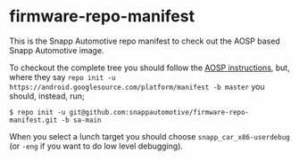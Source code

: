 # firmware-repo-manifest

This is the Snapp Automotive repo manifest to check out the AOSP based Snapp Automotive image.

To checkout the complete tree you should follow the [AOSP instructions](https://source.android.com/setup/develop), but, where they say 
`repo init -u https://android.googlesource.com/platform/manifest -b master` you should, instead, run;

```
$ repo init -u git@github.com:snappautomotive/firmware-repo-manifest.git -b sa-main
```

When you select a lunch target you should choose `snapp_car_x86-userdebug` (or `-eng` if you want to do low level debugging).
